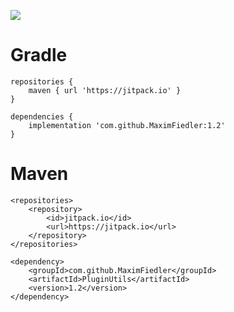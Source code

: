 [![](https://jitpack.io/v/JavaDevMC/PluginUtils.svg)](https://jitpack.io/#JavaDevMC/PluginUtils)

# Gradle
```
repositories {
	maven { url 'https://jitpack.io' }
}
    
dependencies {
	implementation 'com.github.MaximFiedler:1.2'
}
```


  
# Maven
  
```
<repositories>
	<repository>
		<id>jitpack.io</id>
		<url>https://jitpack.io</url>
	</repository>
</repositories>
  
<dependency>
	<groupId>com.github.MaximFiedler</groupId>
	<artifactId>PluginUtils</artifactId>
	<version>1.2</version>
</dependency>
```



